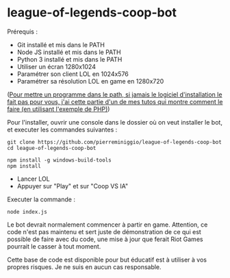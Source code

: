 # league-of-legends-coop-bot

Prérequis :
- Git installé et mis dans le PATH
- Node JS installé et mis dans le PATH
- Python 3 installé et mis dans le PATH
- Utiliser un écran 1280x1024
- Paramétrer son client LOL en 1024x576
- Paramétrer sa résolution LOL en game en 1280x720

([Pour mettre un programme dans le path, si jamais le logiciel d'installation le fait pas pour vous, j'ai cette partie d'un de mes tutos qui montre comment le faire (en utilisant l'exemple de PHP)](https://youtu.be/Ae-XwrvYuPw?t=91))


Pour l'installer, ouvrir une console dans le dossier où on veut installer le bot, et executer les commandes suivantes :
```
git clone https://github.com/pierreminiggio/league-of-legends-coop-bot
cd league-of-legends-coop-bot
```

```
npm install -g windows-build-tools
npm install
```

- Lancer LOL
- Appuyer sur "Play" et sur "Coop VS IA"

Executer la commande : 
```
node index.js
```
Le bot devrait normalement commencer à partir en game.
Attention, ce code n'est pas maintenu et sert juste de démonstration de ce qui est possible de faire avec du code, une mise à jour que ferait Riot Games pourrait le casser à tout moment.

Cette base de code est disponible pour but éducatif est à utiliser à vos propres risques. Je ne suis en aucun cas responsable.

